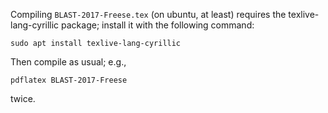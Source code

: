 Compiling `BLAST-2017-Freese.tex` (on ubuntu, at least) requires the texlive-lang-cyrillic package;
install it with the following command:

    sudo apt install texlive-lang-cyrillic
	
Then compile as usual; e.g.,

    pdflatex BLAST-2017-Freese

twice.
